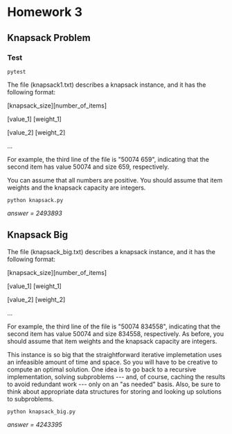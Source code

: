 # Homework 3

## Knapsack Problem

### Test
`pytest`

The file (knapsack1.txt) describes a knapsack instance, and it has the following
format:

[knapsack_size][number_of_items]

[value_1] [weight_1]

[value_2] [weight_2]

...

For example, the third line of the file is "50074 659", indicating that the second
item has value 50074 and size 659, respectively.

You can assume that all numbers are positive. You should assume that item weights
and the knapsack capacity are integers.

`python knapsack.py`

*answer = 2493893*

## Knapsack Big

The file (knapsack_big.txt) describes a knapsack instance, and it has the following
format:

[knapsack_size][number_of_items]

[value_1] [weight_1]

[value_2] [weight_2]

...

For example, the third line of the file is "50074 834558", indicating that the
second item has value 50074 and size 834558, respectively. As before, you should
assume that item weights and the knapsack capacity are integers.

This instance is so big that the straightforward iterative implemetation uses an
infeasible amount of time and space. So you will have to be creative to compute
an optimal solution. One idea is to go back to a recursive implementation, solving
subproblems --- and, of course, caching the results to avoid redundant work ---
only on an "as needed" basis. Also, be sure to think about appropriate data structures
for storing and looking up solutions to subproblems.

`python knapsack_big.py`

*answer = 4243395*